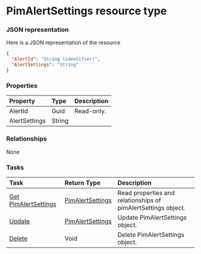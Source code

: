 # PimAlertSettings resource type



### JSON representation

Here is a JSON representation of the resource

<!-- {
  "blockType": "resource",
  "optionalProperties": [

  ],
  "@odata.type": "microsoft.graph.PimAlertSettings"
}-->

```json
{
  "AlertId": "String (identifier)",
  "AlertSettings": "String"
}

```
### Properties
| Property	   | Type	|Description|
|:---------------|:--------|:----------|
|AlertId|Guid| Read-only.|
|AlertSettings|String||

### Relationships
None


### Tasks

| Task		   | Return Type	|Description|
|:---------------|:--------|:----------|
|[Get PimAlertSettings](../api/pimalertsettings_get.md) | [PimAlertSettings](pimalertsettings.md) |Read properties and relationships of pimAlertSettings object.|
|[Update](../api/pimalertsettings_update.md) | [PimAlertSettings](pimalertsettings.md)	|Update PimAlertSettings object. |
|[Delete](../api/pimalertsettings_delete.md) | Void	|Delete PimAlertSettings object. |

<!-- uuid: 0f530cbc-d8c0-4ba2-952e-341632dedfa6
2015-10-14 23:39:38 UTC -->
<!-- {
  "type": "#page.annotation",
  "description": "PimAlertSettings resource",
  "keywords": "",
  "section": "documentation",
  "tocPath": ""
}-->